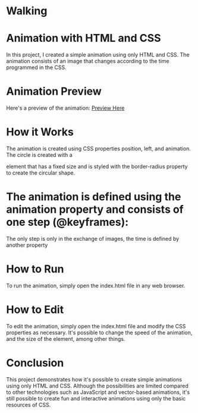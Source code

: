 # Walking

# Animation with HTML and CSS
In this project, I created a simple animation using only HTML and CSS. 
The animation consists of an image that changes according to the time programmed in the CSS.

# Animation Preview
Here's a preview of the animation:
<a href="https://matheusmagalhaes-dev.github.io/Walking/">Preview Here</a>

# How it Works
The animation is created using CSS properties position, left, and animation. The circle is created with a <div>
element that has a fixed size and is styled with the border-radius property to create the circular shape.

# The animation is defined using the animation property and consists of one step (@keyframes): 
The only step is only in the exchange of images, the time is defined by another property

# How to Run
To run the animation, simply open the index.html file in any web browser.

# How to Edit
To edit the animation, simply open the index.html file and modify the CSS properties as necessary. 
It's possible to change the speed of the animation, and the size of the element, among other things.

# Conclusion
This project demonstrates how it's possible to create simple animations using only HTML and CSS. Although the possibilities are limited compared to other technologies such as JavaScript and vector-based animations, 
it's still possible to create fun and interactive animations using only the basic resources of CSS.
